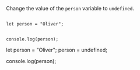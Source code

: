 Change the value of the `person` variable to `undefined`.

<codeblock language="javascript" type="exercise" testMode="fixedInput">
<code>
let person = "Oliver";

console.log(person);
</code>

<solution>
let person = "Oliver";
person = undefined;

console.log(person);
</solution>
</codeblock>